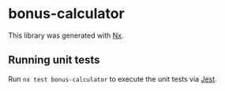 # bonus-calculator

This library was generated with [Nx](https://nx.dev).

## Running unit tests

Run `nx test bonus-calculator` to execute the unit tests via [Jest](https://jestjs.io).
